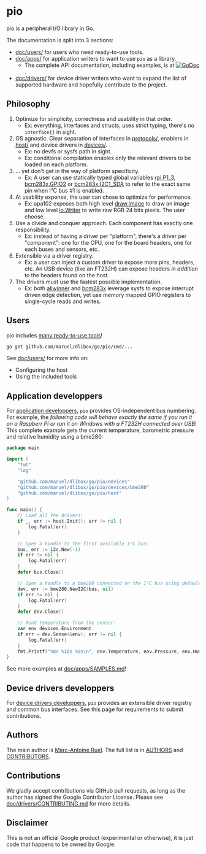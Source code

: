 # pio

pio is a peripheral I/O library in Go.

The documentation is split into 3 sections:
* [doc/users/](doc/users/) for users who need ready-to-use tools.
* [doc/apps/](doc/apps/) for application writers to want to use `pio` as a
  library.
  * The complete API documentation, including examples, is at
    [![GoDoc](https://godoc.org/github.com/maruel/dlibox/go/pio?status.svg)](https://godoc.org/github.com/maruel/dlibox/go/pio).
* [doc/drivers/](doc/drivers/) for device driver writers who want to expand
  the list of supported hardware and hopefully contribute to the project.


## Philosophy

1. Optimize for simplicity, correctness and usability in that order.
   * Ex: everything, interfaces and structs, uses strict typing, there's no
     `interface{}` in sight.
2. OS agnostic. Clear separation of interfaces in [protocols/](protocols),
   enablers in [host/](host) and device drivers in [devices/](devices).
   * Ex: no devfs or sysfs path in sight.
   * Ex: conditional compilation enables only the relevant drivers to be loaded
     on each platform.
3. ... yet don't get in the way of platform specificity.
   * Ex: A user can use statically typed global variables
     [rpi.P1_3](https://godoc.org/github.com/maruel/dlibox/go/pio/host/rpi#pkg-variables),
     [bcm283x.GPIO2](https://godoc.org/github.com/maruel/dlibox/go/pio/host/bcm283x#Pin)
     or
     [bcm283x.I2C1_SDA](https://godoc.org/github.com/maruel/dlibox/go/pio/host/bcm283x#pkg-variables)
     to refer to the exact same pin when I²C bus #1 is enabled.
3. At usability expense, the user can chose to optimize for performance.
   * Ex: apa102 exposes both high level
     [draw.Image](https://golang.org/pkg/image/draw/#Image) to draw an image and
     low level [io.Writer](https://golang.org/pkg/io/#Writer) to write raw RGB
     24 bits pixels. The user choose.
4. Use a divide and conquer approach. Each component has exactly one
   responsibility.
   * Ex: instead of having a driver per "platform", there's a driver per
     "component": one for the CPU, one for the board headers, one for each
     buses and sensors, etc.
5. Extensible via a driver registry.
   * Ex: a user can inject a custom driver to expose more pins, headers, etc. An
     USB device (like an FT232H) can expose headers _in addition_ to the headers
     found on the host.
6. The drivers must use the fastest possible implementation.
   * Ex: both
     [allwinner](https://godoc.org/github.com/maruel/dlibox/go/pio/host/allwinner)
     and
     [bcm283x](https://godoc.org/github.com/maruel/dlibox/go/pio/host/bcm283x)
     leverage sysfs to expose interrupt driven edge detection, yet use memory
     mapped GPIO registers to single-cycle reads and writes.


## Users

pio includes [many ready-to-use tools](cmd)!

```bash
go get github.com/maruel/dlibox/go/pio/cmd/...
```

See [doc/users/](doc/users/) for more info on:

* Configuring the host
* Using the included tools


## Application developpers

For [application developpers](doc/apps/), `pio` provides OS-independent bus
numbering. For example, the *following code will behave exactly the same if you
run it on a Raspberr Pi or run it on Windows with a FT232H connected over USB*!
This complete example gets the current temperature, barometric pressure and
relative humidity using a bme280:

```go
package main

import (
    "fmt"
    "log"

    "github.com/maruel/dlibox/go/pio/devices"
    "github.com/maruel/dlibox/go/pio/devices/bme280"
    "github.com/maruel/dlibox/go/pio/host"
)

func main() {
    // Load all the drivers:
    if _, err := host.Init(); err != nil {
        log.Fatal(err)
    }

    // Open a handle to the first available I²C bus:
    bus, err := i2c.New(-1)
    if err != nil {
        log.Fatal(err)
    }
    defer bus.Close()

    // Open a handle to a bme280 connected on the I²C bus using default settings:
    dev, err := bme280.NewI2C(bus, nil)
    if err != nil {
        log.Fatal(err)
    }
    defer dev.Close()

    // Read temperature from the sensor:
    var env devices.Environment
    if err = dev.Sense(&env); err != nil {
        log.Fatal(err)
    }
    fmt.Printf("%8s %10s %9s\n", env.Temperature, env.Pressure, env.Humidity)
}
```

See more examples at [doc/apps/SAMPLES.md](doc/apps/SAMPLES.md)!


## Device drivers developpers

For [device drivers developpers](doc/drivers/), `pio` provides an extensible
driver registry and common bus interfaces. See this page for requirements to
submit contributions.


## Authors

The main author is [Marc-Antoine Ruel](https://github.com/maruel). The full list
is in [AUTHORS](AUTHORS) and [CONTRIBUTORS](CONTRIBUTORS).


## Contributions

We gladly accept contributions via GitHub pull requests, as long as the author
has signed the Google Contributor License. Please see
[doc/drivers/CONTRIBUTING.md](doc/drivers/CONTRIBUTING.md) for more details.


## Disclaimer

This is not an official Google product (experimental or otherwise), it
is just code that happens to be owned by Google.

